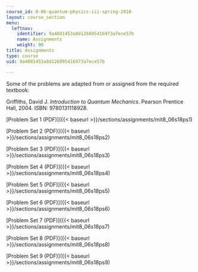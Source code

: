 ```yaml
---
course_id: 8-06-quantum-physics-iii-spring-2018
layout: course_section
menu:
  leftnav:
    identifier: 9a4881453a8d126895416973a7ece57b
    name: Assignments
    weight: 90
title: Assignments
type: course
uid: 9a4881453a8d126895416973a7ece57b

---
```


Some of the problems are adapted from or assigned from the required textbook:

Griffiths, David J. _Introduction to Quantum Mechanics_. Pearson Prentice Hall, 2004. ISBN: 9780131118928.

[Problem Set 1 (PDF)]({{< baseurl >}}/sections/assignments/mit8_06s18ps1)

[Problem Set 2 (PDF)]({{< baseurl >}}/sections/assignments/mit8_06s18ps2)

[Problem Set 3 (PDF)]({{< baseurl >}}/sections/assignments/mit8_06s18ps3)

[Problem Set 4 (PDF)]({{< baseurl >}}/sections/assignments/mit8_06s18ps4)

[Problem Set 5 (PDF)]({{< baseurl >}}/sections/assignments/mit8_06s18ps5)

[Problem Set 6 (PDF)]({{< baseurl >}}/sections/assignments/mit8_06s18ps6)

[Problem Set 7 (PDF)]({{< baseurl >}}/sections/assignments/mit8_06s18ps7)

[Problem Set 8 (PDF)]({{< baseurl >}}/sections/assignments/mit8_06s18ps8)

[Problem Set 9 (PDF)]({{< baseurl >}}/sections/assignments/mit8_06s18ps9)